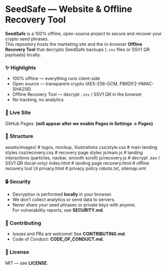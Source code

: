 # SeedSafe — Website & Offline Recovery Tool

**SeedSafe** is a 100% offline, open-source project to secure and recover your crypto seed phrases.  
This repository hosts the marketing site and the in-browser **Offline Recovery Tool** that decrypts SeedSafe backups (`.ssv` files or SSV1 QR payloads) locally.

### ✨ Highlights
- 100% offline — everything runs client-side
- Open source — transparent crypto (AES-256-GCM, PBKDF2-HMAC-SHA256)
- Offline Recovery Tool — decrypt `.ssv` / SSV1 QR in the browser
- No tracking, no analytics

### 🔗 Live Site
GitHub Pages: **(will appear after we enable Pages in Settings → Pages)**

### 📂 Structure
assets/images/ # logos, mockup, illustrations
css/style.css # main landing styles
css/recovery.css # recovery page styles
js/main.js # landing interactions (particles, navbar, smooth scroll)
js/recovery.js # decrypt .ssv / SSV1 QR (local-only)
index.html # landing page
recovery.html # offline recovery tool UI
privacy.html # privacy policy
robots.txt, sitemap.xml

### 🔒 Security
- Decryption is performed **locally** in your browser.
- We don’t collect analytics or send data to servers.
- Never share your seed phrases or private keys with anyone.  
  For vulnerability reports, see **SECURITY.md**.

### 🤝 Contributing
- Issues and PRs are welcome! See **CONTRIBUTING.md**.
- Code of Conduct: **CODE_OF_CONDUCT.md**.

### 📜 License
MIT — see **LICENSE**.
